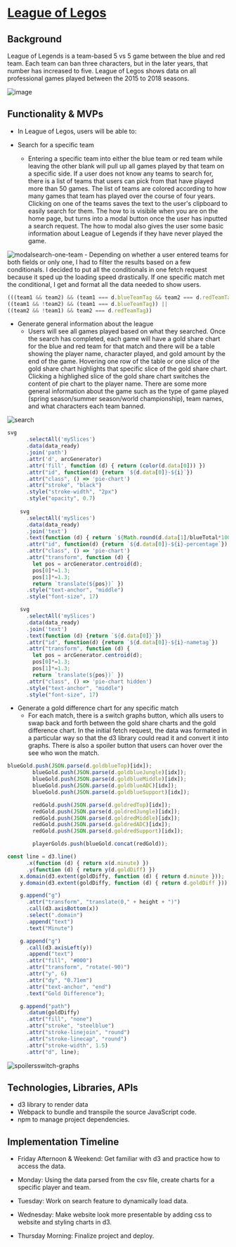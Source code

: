# [League of Legos](https://derek-2.github.io/League-of-Legos/)
## Background

League of Legends is a team-based 5 vs 5 game between the blue and red team. Each team can ban three characters, but in the later years, that number has increased to five. League of Legos shows data on all professional games played between the 2015 to 2018 seasons. 

![image](https://user-images.githubusercontent.com/59910096/173247738-4016f5f6-86ff-4f81-b7d9-a01f4db8bf38.png)

## Functionality & MVPs

- In League of Legos, users will be able to:

- Search for a specific team
    - Entering a specific team into either the blue team or red team while leaving the other blank will pull up all games played by that team on a specific side. If a user does not know any teams to search for, there is a list of teams that users can pick from that have played more than 50 games. The list of teams are colored according to how many games that team has played over the course of four years. Clicking on one of the teams saves the text to the user's clipboard to easily search for them. The how to is visibile when you are on the home page, but turns into a modal button once the user has inputted a search request. The how to modal also gives the user some basic information about League of Legends if they have never played the game.

![modalsearch-one-team](https://user-images.githubusercontent.com/59910096/173247759-5b966c49-2516-4713-92b8-0f18f47ca619.gif)
    - Depending on whether a user entered teams for both fields or only one, I had to filter the results based on a few conditionals. I decided to put all the conditionals in one fetch request because it sped up the loading speed drastically. If one specific match met the conditional, I get and format all the data needed to show users.

```javascript
(((team1 && team2) && (team1 === d.blueTeamTag && team2 === d.redTeamTag)) ||
((team1 && !team2) && (team1 === d.blueTeamTag)) || 
((team2 && !team1) && team2 === d.redTeamTag))
```

- Generate general information about the league
    - Users will see all games played based on what they searched. Once the search has completed, each game will have a gold share chart for the blue and red team for that match and there will be a table showing the player name, character played, and gold amount by the end of the game. Hovering one row of the table or one slice of the gold share chart highlights that specific slice of the gold share chart. Clicking a highlighed slice of the gold share chart switches the content of pie chart to the player name. There are some more general information about the game such as the type of game played (spring season/summer season/world championship), team names, and what characters each team banned.
    
![search](https://user-images.githubusercontent.com/59910096/173248233-4af1680d-8817-4935-ab22-5e837e0c48b9.gif)
```javascript
svg
      .selectAll('mySlices')
      .data(data_ready)
      .join('path')
      .attr('d', arcGenerator)
      .attr('fill', function (d) { return (color(d.data[0])) })
      .attr("id", function(d) {return `${d.data[0]}-${i}`})
      .attr("class", () => 'pie-chart')
      .attr("stroke", "black")
      .style("stroke-width", "2px")
      .style("opacity", 0.7)
      
    svg
      .selectAll('mySlices')
      .data(data_ready)
      .join('text')
      .text(function (d) { return `${Math.round(d.data[1]/blueTotal*100)}%`})
      .attr("id", function(d) {return `${d.data[0]}-${i}-percentage`})
      .attr("class", () => 'pie-chart')
      .attr("transform", function (d) { 
        let pos = arcGenerator.centroid(d);
        pos[0]*=1.3;
        pos[1]*=1.3;
        return `translate(${pos})` })
      .style("text-anchor", "middle")
      .style("font-size", 17)

    svg
      .selectAll('mySlices')
      .data(data_ready)
      .join('text')
      .text(function (d) {return `${d.data[0]}`})
      .attr("id", function(d) {return `${d.data[0]}-${i}-nametag`})
      .attr("transform", function (d) { 
        let pos = arcGenerator.centroid(d);
        pos[0]*=1.3;
        pos[1]*=1.3;
        return `translate(${pos})` })
      .attr("class", () => 'pie-chart hidden')
      .style("text-anchor", "middle")
      .style("font-size", 17)
```

- Generate a gold difference chart for any specific match
    - For each match, there is a switch graphs button, which alls users to swap back and forth between the gold share charts and the gold difference chart. In the initial fetch request, the data was formated in a particular way so that the d3 library could read it and convert it into graphs. There is also a spoiler button that users can hover over the see who won the match.

```javascript
blueGold.push(JSON.parse(d.goldblueTop)[idx]);
        blueGold.push(JSON.parse(d.goldblueJungle)[idx]);
        blueGold.push(JSON.parse(d.goldblueMiddle)[idx]);
        blueGold.push(JSON.parse(d.goldblueADC)[idx]);
        blueGold.push(JSON.parse(d.goldblueSupport)[idx]);

        redGold.push(JSON.parse(d.goldredTop)[idx]);
        redGold.push(JSON.parse(d.goldredJungle)[idx]);
        redGold.push(JSON.parse(d.goldredMiddle)[idx]);
        redGold.push(JSON.parse(d.goldredADC)[idx]);
        redGold.push(JSON.parse(d.goldredSupport)[idx]);

        playerGolds.push(blueGold.concat(redGold));
```
```javascript
const line = d3.line()
      .x(function (d) { return x(d.minute) })
      .y(function (d) { return y(d.goldDiff) })
    x.domain(d3.extent(goldDiffy, function (d) { return d.minute }));
    y.domain(d3.extent(goldDiffy, function (d) { return d.goldDiff }));

    g.append("g")
      .attr("transform", "translate(0," + height + ")")
      .call(d3.axisBottom(x))
      .select(".domain")
      .append("text")
      .text("Minute")

    g.append("g")
      .call(d3.axisLeft(y))
      .append("text")
      .attr("fill", "#000")
      .attr("transform", "rotate(-90)")
      .attr("y", 6)
      .attr("dy", "0.71em")
      .attr("text-anchor", "end")
      .text("Gold Difference");

    g.append("path")
      .datum(goldDiffy)
      .attr("fill", "none")
      .attr("stroke", "steelblue")
      .attr("stroke-linejoin", "round")
      .attr("stroke-linecap", "round")
      .attr("stroke-width", 1.5)
      .attr("d", line);
```
![spoilersswitch-graphs](https://user-images.githubusercontent.com/59910096/173248575-2ee2a1c5-9e67-4444-b182-2c086818701e.gif)

## Technologies, Libraries, APIs

- d3 library to render data
- Webpack to bundle and transpile the source JavaScript code.
- npm to manage project dependencies.

## Implementation Timeline

- Friday Afternoon & Weekend: Get familiar with d3 and practice how to access the data.

- Monday: Using the data parsed from the csv file, create charts for a specific player and team.

- Tuesday: Work on search feature to dynamically load data.

- Wednesday: Make website look more presentable by adding css to website and styling charts in d3.

- Thursday Morning: Finalize project and deploy.
